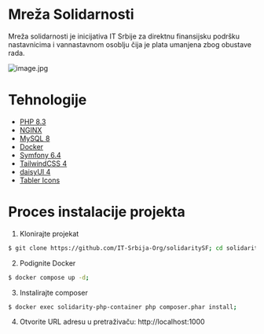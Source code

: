 # Mreža Solidarnosti
Mreža solidarnosti je inicijativa IT Srbije za direktnu finansijsku podršku nastavnicima i vannastavnom osoblju čija je plata umanjena zbog obustave rada.

![image.jpg](https://raw.githubusercontent.com/IT-Srbija-Org/solidaritySF/refs/heads/main/public/image/readme.png)

# Tehnologije
 - [PHP 8.3](https://www.php.net/)
 - [NGINX](https://nginx.org/)
 - [MySQL 8](https://www.mysql.com/)
 - [Docker](https://www.docker.com/)
 - [Symfony 6.4](https://symfony.com/)
 - [TailwindCSS 4](https://tailwindcss.com/)
 - [daisyUI 4](https://daisyui.com/)
 - [Tabler Icons](https://tabler.io/icons)

# Proces instalacije projekta

1. Klonirajte projekat
```bash
$ git clone https://github.com/IT-Srbija-Org/solidaritySF; cd solidaritySF;
```

2. Podignite Docker
```bash
$ docker compose up -d;
```

3. Instalirajte composer
```bash
$ docker exec solidarity-php-container php composer.phar install;
```

4. Otvorite URL adresu u pretraživaču: http://localhost:1000